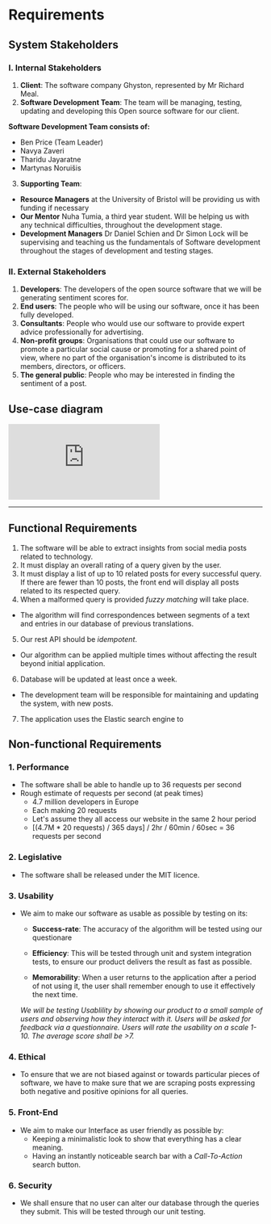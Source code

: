 # Requirements

## System Stakeholders

### I. Internal Stakeholders
1.  **Client**: The software company Ghyston, represented by Mr Richard Meal.
2. **Software Development Team**: The team will be managing, testing, updating and developing this Open source software for our client.

**Software Development Team consists of:**
* Ben Price (Team Leader)
* Navya Zaveri
* Tharidu Jayaratne
* Martynas Noruišis

3. **Supporting Team**:
* **Resource Managers** at the University of Bristol will be providing us with funding if necessary
* **Our Mentor** Nuha Tumia, a third year student. Will be helping us with any technical difficulties, throughout the development stage.
* **Development Managers** Dr Daniel Schien and Dr Simon Lock will be supervising and teaching us the fundamentals of Software development throughout the stages of development and testing stages.

### II. External Stakeholders
1. **Developers**: The developers of the open source software that we will be generating sentiment scores for.
2. **End users**: The people who will be using our software, once it has been fully developed.
  3. **Consultants**: People who would use our software to provide expert advice professionally for advertising.
  4. **Non-profit groups**: Organisations that could use our software to promote a particular social cause or promoting for a shared point of view, where no part of the organisation's income is distributed to its members, directors, or officers.
  5. **The general public**: People who may be interested in finding the sentiment of a post.

## Use-case diagram
![Use-case](https://github.com/NavyaZaveri/COMS20805-SentimentAnalysis/blob/master/deliverables/Portfolio%20A/includes/Newusecase.xml)

---

## Functional Requirements

1. The software will be able to extract insights from social media posts related to technology.
2. It must display an overall rating of a query given by the user.
3. It must display a list of up to 10 related posts for every successful query. If there are fewer than 10 posts, the front end will display all posts related to its respected query.
4. When a malformed query is provided *fuzzy matching* will take place.
* The algorithm will find correspondences between segments of a text and entries in our database of previous translations.
5. Our rest API should be *idempotent*.
  * Our algorithm can be applied multiple times without affecting the result beyond initial application.
6. Database will be updated at least once a week.
* The development team will be responsible for maintaining and updating the system, with new posts.
7. The application uses the Elastic search engine to

## Non-functional Requirements
### 1.  Performance
*  The software shall be able to handle up to 36 requests per second
  * Rough estimate of requests per second (at peak times)
    * 4.7 million developers in Europe
    * Each making 20 requests
    * Let's assume they all access our website in the same 2 hour period
    * [(4.7M * 20 requests) / 365 days] / 2hr / 60min / 60sec = 36 requests per second
### 2.  Legislative
* The software shall be released under the MIT licence.
### 3. Usability
* We aim to make our software as usable as possible by testing on its:
  * **Success-rate**: The accuracy of the algorithm will be tested using our questionare
  *  **Efficiency**: This will be tested through unit and system integration tests, to ensure our product delivers the result as fast as possible.

   * **Memorability**: When a user returns to the application after a period of not using it, the user shall remember enough to use it effectively the next time.

  *We will be testing Usablility by showing our product to a small sample of users and observing how they interact with it. Users will be asked for feedback via a questionnaire. Users will rate the usability on a scale 1-10. The average score shall be >7.*



### 4. Ethical
* To ensure that we are not biased against or towards particular pieces of software, we have to make sure that we are scraping posts expressing both negative and positive opinions for all queries.

### 5. Front-End
* We aim to make our Interface as user friendly as possible by:
  * Keeping a minimalistic look to show that everything has a clear meaning.
  * Having an instantly noticeable search bar with a *Call-To-Action* search button.


### 6. Security
* We shall ensure that no user can alter our database through the queries they submit. This will be tested through our unit testing.
